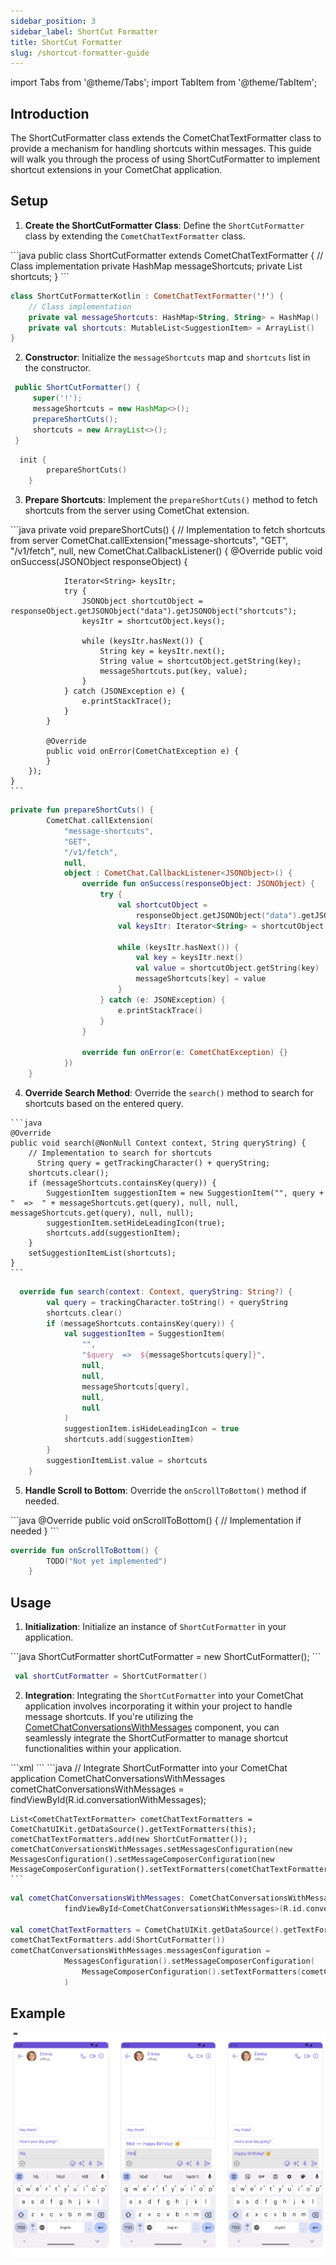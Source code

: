 ```yaml
---
sidebar_position: 3
sidebar_label: ShortCut Formatter
title: ShortCut Formatter
slug: /shortcut-formatter-guide
---
```


import Tabs from '@theme/Tabs';
import TabItem from '@theme/TabItem';

## Introduction

The ShortCutFormatter class extends the CometChatTextFormatter class to provide a mechanism for handling shortcuts within messages. This guide will walk you through the process of using ShortCutFormatter to implement shortcut extensions in your CometChat application.

## Setup

1. **Create the ShortCutFormatter Class**: Define the `ShortCutFormatter` class by extending the `CometChatTextFormatter` class.

<Tabs>
<TabItem value="java" label="Java">
  ```java
    public class ShortCutFormatter extends CometChatTextFormatter {
        // Class implementation
    private HashMap<String, String> messageShortcuts;
    private List<SuggestionItem> shortcuts;
    }
    ```
</TabItem>

<TabItem value="kotlin" label="Kotlin">

```kotlin
class ShortCutFormatterKotlin : CometChatTextFormatter('!') {
    // Class implementation
    private val messageShortcuts: HashMap<String, String> = HashMap()
    private val shortcuts: MutableList<SuggestionItem> = ArrayList()
}
```

</TabItem>
</Tabs>

2. **Constructor**: Initialize the `messageShortcuts` map and `shortcuts` list in the constructor.

<Tabs>
<TabItem value="java" label="Java">

```java
 public ShortCutFormatter() {
     super('!');
     messageShortcuts = new HashMap<>();
     prepareShortCuts();
     shortcuts = new ArrayList<>();
 }
```

</TabItem>

<TabItem value="kotlin" label="Kotlin">

```kotlin
  init {
        prepareShortCuts()
    }
```

</TabItem>
</Tabs>

3. **Prepare Shortcuts**: Implement the `prepareShortCuts()` method to fetch shortcuts from the server using CometChat extension.

<Tabs>
<TabItem value="java" label="Java">
      ```java
    private void prepareShortCuts() {
        // Implementation to fetch shortcuts from server
        CometChat.callExtension("message-shortcuts", "GET", "/v1/fetch", null, new CometChat.CallbackListener<JSONObject>() {
            @Override
            public void onSuccess(JSONObject responseObject) {

                Iterator<String> keysItr;
                try {
                    JSONObject shortcutObject = responseObject.getJSONObject("data").getJSONObject("shortcuts");
                    keysItr = shortcutObject.keys();

                    while (keysItr.hasNext()) {
                        String key = keysItr.next();
                        String value = shortcutObject.getString(key);
                        messageShortcuts.put(key, value);
                    }
                } catch (JSONException e) {
                    e.printStackTrace();
                }
            }

            @Override
            public void onError(CometChatException e) {
            }
        });
    }
    ```

</TabItem>

<TabItem value="kotlin" label="Kotlin">

```kotlin
private fun prepareShortCuts() {
        CometChat.callExtension(
            "message-shortcuts",
            "GET",
            "/v1/fetch",
            null,
            object : CometChat.CallbackListener<JSONObject>() {
                override fun onSuccess(responseObject: JSONObject) {
                    try {
                        val shortcutObject =
                            responseObject.getJSONObject("data").getJSONObject("shortcuts")
                        val keysItr: Iterator<String> = shortcutObject.keys()

                        while (keysItr.hasNext()) {
                            val key = keysItr.next()
                            val value = shortcutObject.getString(key)
                            messageShortcuts[key] = value
                        }
                    } catch (e: JSONException) {
                        e.printStackTrace()
                    }
                }

                override fun onError(e: CometChatException) {}
            })
    }
```

</TabItem>
</Tabs>

4. **Override Search Method**: Override the `search()` method to search for shortcuts based on the entered query.

<Tabs>
<TabItem value="java" label="Java">
  
    ```java
    @Override
    public void search(@NonNull Context context, String queryString) {
        // Implementation to search for shortcuts
          String query = getTrackingCharacter() + queryString;
        shortcuts.clear();
        if (messageShortcuts.containsKey(query)) {
            SuggestionItem suggestionItem = new SuggestionItem("", query + "  =>  " + messageShortcuts.get(query), null, null, messageShortcuts.get(query), null, null);
            suggestionItem.setHideLeadingIcon(true);
            shortcuts.add(suggestionItem);
        }
        setSuggestionItemList(shortcuts);
    }
    ```
</TabItem>

<TabItem value="kotlin" label="Kotlin">

```kotlin
  override fun search(context: Context, queryString: String?) {
        val query = trackingCharacter.toString() + queryString
        shortcuts.clear()
        if (messageShortcuts.containsKey(query)) {
            val suggestionItem = SuggestionItem(
                "",
                "$query  =>  ${messageShortcuts[query]}",
                null,
                null,
                messageShortcuts[query],
                null,
                null
            )
            suggestionItem.isHideLeadingIcon = true
            shortcuts.add(suggestionItem)
        }
        suggestionItemList.value = shortcuts
    }
```

</TabItem>
</Tabs>

5. **Handle Scroll to Bottom**: Override the `onScrollToBottom()` method if needed.

<Tabs>
<TabItem value="java" label="Java">
   ```java
    @Override
    public void onScrollToBottom() {
        // Implementation if needed
    }
    ```
</TabItem>

<TabItem value="kotlin" label="Kotlin">

```kotlin
override fun onScrollToBottom() {
        TODO("Not yet implemented")
    }
```

</TabItem>
</Tabs>

## Usage

1. **Initialization**: Initialize an instance of `ShortCutFormatter` in your application.

<Tabs>
<TabItem value="java" label="Java">
     ```java
    ShortCutFormatter shortCutFormatter = new ShortCutFormatter();
    ```
</TabItem>

<TabItem value="kotlin" label="Kotlin">

```kotlin
 val shortCutFormatter = ShortCutFormatter()
```

</TabItem>
</Tabs>

2. **Integration**: Integrating the `ShortCutFormatter` into your CometChat application involves incorporating it within your project to handle message shortcuts. If you're utilizing the [CometChatConversationsWithMessages](../05-Components/01-Conversations/02-conversations-with-messages.md) component, you can seamlessly integrate the ShortCutFormatter to manage shortcut functionalities within your application.

<Tabs>
<TabItem value="xml" label="XML">
   ```xml
 <com.cometchat.chatuikit.conversationswithmessages.CometChatConversationsWithMessages
    android:id="@+id/conversationWithMessages"
    android:layout_width="match_parent"
    android:layout_height="match_parent" />
```
   </TabItem>
   </Tabs>

<Tabs>
<TabItem value="java" label="Java">
     ```java
    // Integrate ShortCutFormatter into your CometChat application
     CometChatConversationsWithMessages cometChatConversationsWithMessages = findViewById(R.id.conversationWithMessages);

    List<CometChatTextFormatter> cometChatTextFormatters = CometChatUIKit.getDataSource().getTextFormatters(this);
    cometChatTextFormatters.add(new ShortCutFormatter());
    cometChatConversationsWithMessages.setMessagesConfiguration(new MessagesConfiguration().setMessageComposerConfiguration(new MessageComposerConfiguration().setTextFormatters(cometChatTextFormatters)));
    ```

</TabItem>

<TabItem value="kotlin" label="Kotlin">

```kotlin
val cometChatConversationsWithMessages: CometChatConversationsWithMessages =
            findViewById<CometChatConversationsWithMessages>(R.id.conversationWithMessages)

val cometChatTextFormatters = CometChatUIKit.getDataSource().getTextFormatters(this)
cometChatTextFormatters.add(ShortCutFormatter())
cometChatConversationsWithMessages.messagesConfiguration =
            MessagesConfiguration().setMessageComposerConfiguration(
                MessageComposerConfiguration().setTextFormatters(cometChatTextFormatters)
            )
```

</TabItem>
</Tabs>

## Example

![](./assets/shortcutextensionguidedemo.png)
